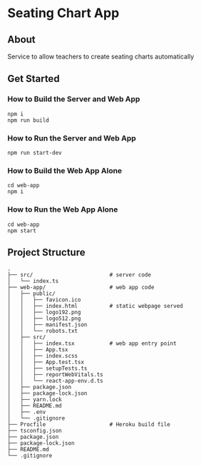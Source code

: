 # Seating Chart App

## About

Service to allow teachers to create seating charts automatically

## Get Started

### How to Build the Server and Web App

```
npm i
npm run build
```

### How to Run the Server and Web App

```
npm run start-dev
```

### How to Build the Web App Alone

```
cd web-app
npm i
```

### How to Run the Web App Alone

```
cd web-app
npm start
```

## Project Structure

```
.
├── src/                        # server code
│   └── index.ts
├── web-app/                    # web app code
│   ├── public/
│   │   ├── favicon.ico
│   │   ├── index.html          # static webpage served
│   │   ├── logo192.png
│   │   ├── logo512.png
│   │   ├── manifest.json
│   │   └── robots.txt
│   ├── src/
│   │   ├── index.tsx           # web app entry point
│   │   ├── App.tsx
│   │   ├── index.scss
│   │   ├── App.test.tsx
│   │   ├── setupTests.ts
│   │   ├── reportWebVitals.ts
│   │   └── react-app-env.d.ts
│   ├── package.json
│   ├── package-lock.json
│   ├── yarn.lock
│   ├── README.md
│   ├── .env
│   └── .gitignore
├── Procfile                    # Heroku build file
├── tsconfig.json
├── package.json
├── package-lock.json
├── README.md
└── .gitignore
```